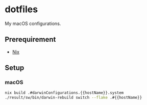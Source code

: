 # dotfiles


My macOS configurations.

## Prerequirement
- [Nix](https://nixos.org/download.html#download-nix)

## Setup

### macOS

```bash
nix build .#darwinConfigurations.{{hostName}}.system
./result/sw/bin/darwin-rebuild switch --flake .#{{hostName}}
```
